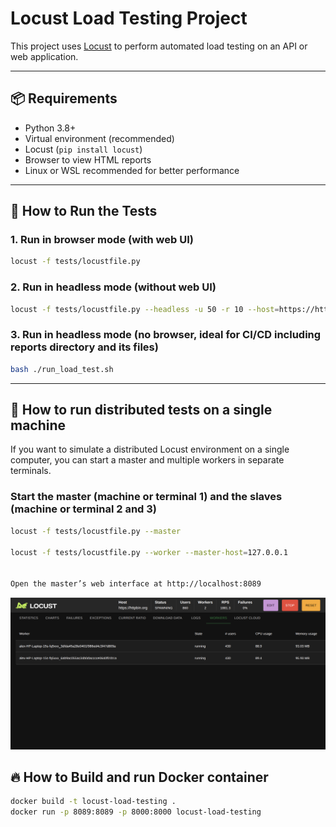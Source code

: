 #  Locust Load Testing Project

This project uses [Locust](https://locust.io/) to perform automated load testing on an API or web application.

---

## 📦 Requirements

- Python 3.8+
- Virtual environment (recommended)
- Locust (`pip install locust`)
- Browser to view HTML reports
- Linux or WSL recommended for better performance

---

## 🚀 How to Run the Tests


### 1. Run in **browser** mode (with web UI)

```bash
locust -f tests/locustfile.py 

```
### 2. Run in **headless** mode (without web UI)

```bash
locust -f tests/locustfile.py --headless -u 50 -r 10 --host=https://httpbin.org -t 2m
```
### 3. Run in **headless** mode (no browser, ideal for CI/CD including reports directory and its files)

```bash
bash ./run_load_test.sh

```
---

## 🎯 How to run distributed tests on a single machine

If you want to simulate a distributed Locust environment on a single computer, you can start a master and multiple workers in separate terminals.

### Start the master (machine or terminal 1) and the slaves (machine or terminal 2 and 3)

```bash
locust -f tests/locustfile.py --master

locust -f tests/locustfile.py --worker --master-host=127.0.0.1


Open the master’s web interface at http://localhost:8089
```
![Image](images/workers.png)


## 🔥 How to Build and run Docker container

```bash
docker build -t locust-load-testing .
docker run -p 8089:8089 -p 8000:8000 locust-load-testing

